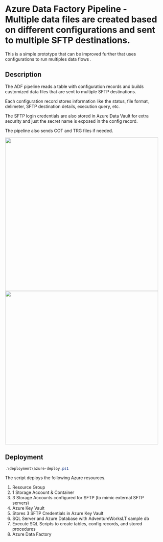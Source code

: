 # Azure Data Factory Pipeline - Multiple data files are created based on different configurations and sent to multiple SFTP destinations.

This is a simple prototype that can be improved further that uses configurations to run multiples data flows .

## Description
The ADF pipeline reads a table with configuration records and builds customized data files that are sent to multiple SFTP destinations.

Each configuration record stores information like the status, file format, delimeter, SFTP destination details, execution query, etc.

The SFTP login credentials are also stored in Azure Data Vault for extra security and just the secret name is exposed in the config record.

The pipeline also sends COT and TRG files if needed.

<p align="left">
  <img src="https://github.com/dorianpc/adf-data-to-multiple-sftps/assets/15469007/73d1903d-55a7-4c62-83e2-1be2923c9a1f" width="500">
  <img src="https://github.com/dorianpc/adf-data-to-multiple-sftps/assets/15469007/8d953bbe-a125-4e5e-a6ad-9ab3e485c98f" width="500">
</p>


## Deployment

```powershell
.\deployment\azure-deploy.ps1
```
The script deploys the following Azure resources.
1. Resource Group
2. 1 Storage Account & Container
3. 3 Storage Accounts configured for SFTP (to mimic external SFTP servers)
4. Azure Key Vault
5. Stores 3 SFTP Credentials in Azure Key Vault
6. SQL Server and Azure Database with AdventureWorksLT sample db
7. Execute SQL Scripts to create tables, config records, and stored procedures
8. Azure Data Factory

